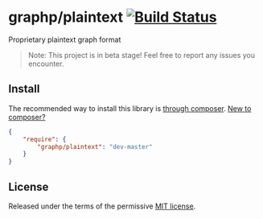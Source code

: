 # graphp/plaintext [![Build Status](https://travis-ci.org/graphp/plaintext.svg?branch=master)](https://travis-ci.org/graphp/plaintext)

Proprietary plaintext graph format

> Note: This project is in beta stage! Feel free to report any issues you encounter.

## Install

The recommended way to install this library is [through composer](http://getcomposer.org). [New to composer?](http://getcomposer.org/doc/00-intro.md)

```JSON
{
    "require": {
        "graphp/plaintext": "dev-master"
    }
}
```

## License

Released under the terms of the permissive [MIT license](http://opensource.org/licenses/MIT).
